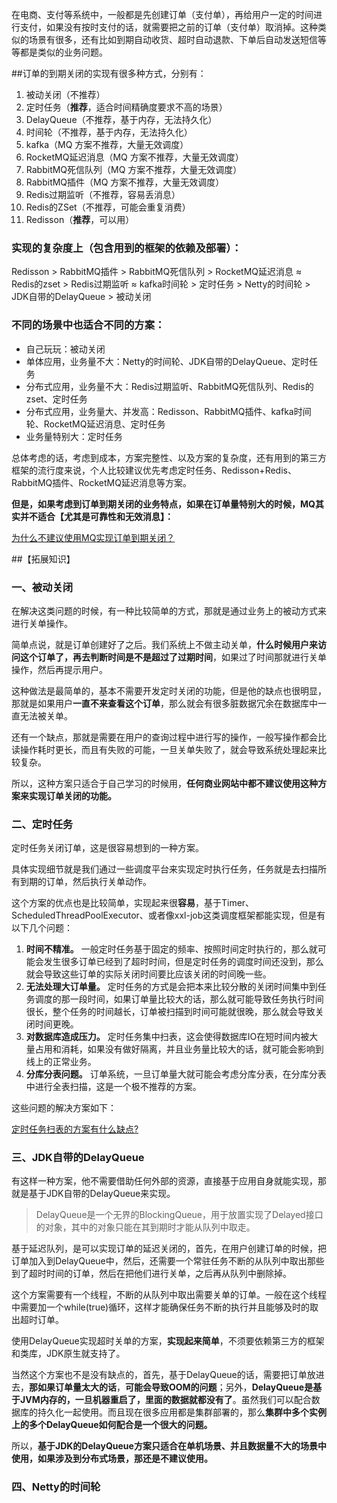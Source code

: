 在电商、支付等系统中，一般都是先创建订单（支付单），再给用户一定的时间进行支付，如果没有按时支付的话，就需要把之前的订单（支付单）取消掉。这种类似的场景有很多，还有比如到期自动收货、超时自动退款、下单后自动发送短信等等都是类似的业务问题。 

##订单的到期关闭的实现有很多种方式，分别有：

1. 被动关闭（不推荐） 
2. 定时任务（**推荐**，适合时间精确度要求不高的场景） 
3. DelayQueue（不推荐，基于内存，无法持久化） 
4. 时间轮（不推荐，基于内存，无法持久化） 
5. kafka（MQ 方案不推荐，大量无效调度） 
6. RocketMQ延迟消息（MQ 方案不推荐，大量无效调度） 
7. RabbitMQ死信队列（MQ 方案不推荐，大量无效调度） 
8. RabbitMQ插件（MQ 方案不推荐，大量无效调度） 
9. Redis过期监听（不推荐，容易丢消息） 
10. Redis的ZSet（不推荐，可能会重复消费） 
11. Redisson（**推荐**，可以用） 

### 实现的复杂度上（包含用到的框架的依赖及部署）： 

Redisson > RabbitMQ插件 > RabbitMQ死信队列 > RocketMQ延迟消息 ≈ Redis的zset > Redis过期监听 ≈ kafka时间轮 > 定时任务 > Netty的时间轮 > JDK自带的DelayQueue > 被动关闭 

### 不同的场景中也适合不同的方案： 

- 自己玩玩：被动关闭  
- 单体应用，业务量不大：Netty的时间轮、JDK自带的DelayQueue、定时任务  
- 分布式应用，业务量不大：Redis过期监听、RabbitMQ死信队列、Redis的zset、定时任务  
- 分布式应用，业务量大、并发高：Redisson、RabbitMQ插件、kafka时间轮、RocketMQ延迟消息、定时任务  
- 业务量特别大：定时任务

总体考虑的话，考虑到成本，方案完整性、以及方案的复杂度，还有用到的第三方框架的流行度来说，个人比较建议优先考虑定时任务、Redisson+Redis、RabbitMQ插件、RocketMQ延迟消息等方案。 

**但是，如果考虑到订单到期关闭的业务特点，如果在订单量特别大的时候，MQ其实并不适合【尤其是可靠性和无效消息】：** 

[为什么不建议使用MQ实现订单到期关闭？ ](为什么不建议使用MQ实现订单到期关闭.md)

##【拓展知识】

### 一、被动关闭 

在解决这类问题的时候，有一种比较简单的方式，那就是通过业务上的被动方式来进行关单操作。  

简单点说，就是订单创建好了之后。我们系统上不做主动关单，**什么时候用户来访问这个订单了，再去判断时间是不是超过了过期时间**，如果过了时间那就进行关单操作，然后再提示用户。   

这种做法是最简单的，基本不需要开发定时关闭的功能，但是他的缺点也很明显，那就是如果用户**一直不来查看这个订单**，那么就会有很多脏数据冗余在数据库中一直无法被关单。  

还有一个缺点，那就是需要在用户的查询过程中进行写的操作，一般写操作都会比读操作耗时更长，而且有失败的可能，一旦关单失败了，就会导致系统处理起来比较复杂。  

所以，这种方案只适合于自己学习的时候用，**任何商业网站中都不建议使用这种方案来实现订单关闭的功能。**   

### 二、定时任务 

定时任务关闭订单，这是很容易想到的一种方案。  

具体实现细节就是我们通过一些调度平台来实现定时执行任务，任务就是去扫描所有到期的订单，然后执行关单动作。  

这个方案的优点也是比较简单，实现起来很**容易**，基于Timer、ScheduledThreadPoolExecutor、或者像xxl-job这类调度框架都能实现，但是有以下几个问题：  

1. **时间不精准。** 一般定时任务基于固定的频率、按照时间定时执行的，那么就可能会发生很多订单已经到了超时时间，但是定时任务的调度时间还没到，那么就会导致这些订单的实际关闭时间要比应该关闭的时间晚一些。  
2. **无法处理大订单量。** 定时任务的方式是会把本来比较分散的关闭时间集中到任务调度的那一段时间，如果订单量比较大的话，那么就可能导致任务执行时间很长，整个任务的时间越长，订单被扫描到时间可能就很晚，那么就会导致关闭时间更晚。  
3. **对数据库造成压力。** 定时任务集中扫表，这会使得数据库IO在短时间内被大量占用和消耗，如果没有做好隔离，并且业务量比较大的话，就可能会影响到线上的正常业务。  
4. **分库分表问题。** 订单系统，一旦订单量大就可能会考虑分库分表，在分库分表中进行全表扫描，这是一个极不推荐的方案。   

这些问题的解决方案如下： 

[定时任务扫表的方案有什么缺点?](定时任务扫表的方案有什么缺点.md)

### 三、JDK自带的DelayQueue

有这样一种方案，他不需要借助任何外部的资源，直接基于应用自身就能实现，那就是基于JDK自带的DelayQueue来实现。 

> DelayQueue是一个无界的BlockingQueue，用于放置实现了Delayed接口的对象，其中的对象只能在其到期时才能从队列中取走。 

基于延迟队列，是可以实现订单的延迟关闭的，首先，在用户创建订单的时候，把订单加入到DelayQueue中，然后，还需要一个常驻任务不断的从队列中取出那些到了超时时间的订单，然后在把他们进行关单，之后再从队列中删除掉。  

这个方案需要有一个线程，不断的从队列中取出需要关单的订单。一般在这个线程中需要加一个while(true)循环，这样才能确保任务不断的执行并且能够及时的取出超时订单。  

使用DelayQueue实现超时关单的方案，**实现起来简单**，不须要依赖第三方的框架和类库，JDK原生就支持了。  

当然这个方案也不是没有缺点的，首先，基于DelayQueue的话，需要把订单放进去，**那如果订单量太大的话**，**可能会导致OOM的问题**；另外，**DelayQueue是基于JVM内存的，一旦机器重启了，里面的数据就都没有了**。虽然我们可以配合数据库的持久化一起使用。而且现在很多应用都是集群部署的，那么**集群中多个实例上的多个DelayQueue如何配合是一个很大的问题。**  

所以，**基于JDK的DelayQueue方案只适合在单机场景、并且数据量不大的场景中使用，如果涉及到分布式场景，那还是不建议使用。** 

### 四、Netty的时间轮 

